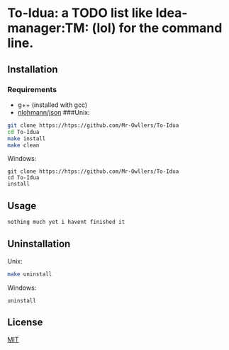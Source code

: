 # To-Idua: a TODO list like Idea-manager:TM: (lol) for the command line.

## Installation
### Requirements
- g++ (installed with gcc)
- [nlohmann/json](https://github/nlohmann/json)
###Unix:
```bash
git clone https://htps://github.com/Mr-Owllers/To-Idua
cd To-Idua
make install
make clean
```
Windows:
```
git clone https://htps://github.com/Mr-Owllers/To-Idua
cd To-Idua
install
```

## Usage
```bash
nothing much yet i havent finished it
```

## Uninstallation
Unix:
```bash
make uninstall
```
Windows:
```
uninstall
```

## License
[MIT](LICENSE)